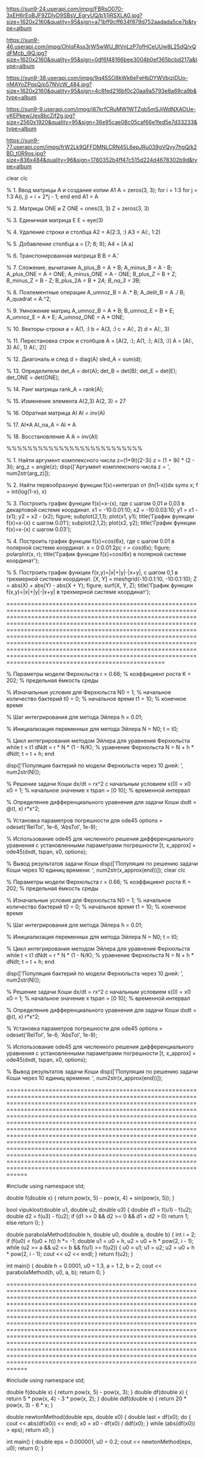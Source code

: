 https://sun9-24.userapi.com/impg/FBRsO070-3xEH6rEoBJF9ZDlyD9SBsV_EgryUQ/b1j1jRSXLA0.jpg?size=1620x2160&quality=95&sign=a71bff9cff634f879d752aadada5ce7b&type=album

https://sun9-46.userapi.com/impg/OhlqFAss3rW5wWU_8tVnLzP7ofHCeUUw8L25dQ/vQdFMcb_i9Q.jpg?size=1620x2160&quality=95&sign=0df6f48166bee3004b0ef365bcbd217a&type=album

https://sun9-38.userapi.com/impg/9q45SO8kWk6eFeHbDYWVbizjDUo-nMAYoZPqsQ/p57NVcW_484.jpg?size=1620x2160&quality=95&sign=4c8fed216bf0c20aa9a5793e8a69ca9b&type=album

https://sun9-9.userapi.com/impg/j87krfCRuMW1WTZgb5mSJjWdNXAOUe-yKEPkew/Jex8bcZjf2g.jpg?size=2560x1920&quality=95&sign=36e95cae08c05caf66e1fed5e7d33233&type=album

https://sun9-77.userapi.com/impg/frW2Lk9QFFDMNLCRN45L6epJRu039gVQyy7hgQ/k2BD_t0R9os.jpg?size=836x484&quality=96&sign=1780352b4ff47c515d224d4678302b9d&type=album

clear
clc

% 1. Ввод матрицы A и создание копии A1
A = zeros(3, 3);
for i = 1:3
  for j = 1:3
    A(i, j) = i + 2*j - 1;
  end
end
A1 = A

% 2. Матрицы ONE и Z
ONE = ones(3, 3)
Z = zeros(3, 3)

% 3. Единичная матрица E
E = eye(3)

% 4. Удаление строки и столбца
A2 = A(2:3, :)
A3 = A(:, 1:2)

% 5. Добавление столбца
a = [7; 8; 9];
A4 = [A a]

% 6. Транспонированная матрица B
B = A.'

% 7. Сложение, вычитание
A_plus_B = A + B;
A_minus_B = A - B;
A_plus_ONE = A + ONE;
A_minus_ONE = A - ONE;
B_plus_Z = B + Z;
B_minus_Z = B - Z;
B_plus_2A = B + 2*A;
B_na_3 = 3*B;

% 8. Поэлементные операции
A_umnoz_B = A .* B;
A_delit_B = A ./ B;
A_quadrat = A.^2;

% 9. Умножение матриц
A_umnoz_B = A * B;
B_umnoz_E = B * E;
A_umnoz_E = A * E;
A_umnoz_ONE = A * ONE;

% 10. Векторы-строки
a = A(1, :)
b = A(3, :)
c = A(:, 2)
d = A(:, 3)

% 11. Перестановка строк и столбцов
A = [A(2, :); A(1, :); A(3, :)]
A = [A(:, 3) A(:, 1) A(:, 2)]

% 12. Диагональ и след
d = diag(A)
sled_A = sum(d);

% 13. Определители
det_A = det(A);
det_B = det(B);
det_E = det(E);
det_ONE = det(ONE);

% 14. Ранг матрицы
rank_A = rank(A);

% 15. Изменение элемента A(2,3)
A(2, 3) = 27

% 16. Обратная матрица AI
AI = inv(A)

% 17. AI*A
AI_na_A = AI * A

% 18. Восстановление A
A = inv(AI)

%%%%%%%%%%%%%%%%%%%%%%%%%%

% 1. Найти аргумент комплексного числа z=(1+9i)(2-3i)
z = (1 + 9i) * (2 - 3i);
arg_z = angle(z);
disp(['Аргумент комплексного числа z = ', num2str(arg_z)]);

% 2. Найти первообразную функции f(x)=интеграл от (ln(1-x))dx
syms x;
f = int(log(1-x), x)

% 3. Построить график функции f(x)=x-(x), где с шагом 0,01 и 0,03 в декартовой системе координат.
x1 = -10:0.01:10;
x2 = -10:0.03:10;
y1 = x1 - (x1);
y2 = x2 - (x2);
figure;
subplot(2,1,1);
plot(x1, y1);
title('График функции f(x)=x-(x) с шагом 0.01');
subplot(2,1,2);
plot(x2, y2);
title('График функции f(x)=x-(x) с шагом 0.03');

% 4. Построить график функции f(x)=cos(6x), где с шагом 0.01 в полярной системе координат.
x = 0:0.01:2*pi;
r = cos(6*x);
figure;
polarplot(x, r);
title('График функции f(x)=cos(6x) в полярной системе координат');

% 5. Построить график функции f(x,y)=|x|+|y|-|x+y|, с шагом 0,1 в трехмерной системе координат.
[X, Y] = meshgrid(-10:0.1:10, -10:0.1:10);
Z = abs(X) + abs(Y) - abs(X + Y);
figure;
surf(X, Y, Z);
title('График функции f(x,y)=|x|+|y|-|x+y| в трехмерной системе координат');


===================================================================================================================================================================================================================================================================================================================================================================================================================================================================================================================================================

% Параметры модели Ферхюльста
r = 0.66; % коэффициент роста
K = 202; % предельная ёмкость среды

% Изначальные условия для Ферхюльста
N0 = 1; % начальное количество бактерий
t0 = 0; % начальное время
t1 = 10; % конечное время

% Шаг интегрирования для метода Эйлера
h = 0.01;

% Инициализация переменных для метода Эйлера
N = N0;
t = t0;

% Цикл интегрирования методом Эйлера для уравнения Ферхюльста
while t < t1
    dNdt = r * N * (1 - N/K); % уравнение Ферхюльста
    N = N + h * dNdt;
    t = t + h;
end

disp(['Популяция бактерий по модели Ферхюльста через 10 дней: ', num2str(N)]);

% Решение задачи Коши dx/dt = rx^2 с начальным условием x(0) = x0
x0 = 1; % начальное значение x
tspan = [0 10]; % временной интервал

% Определение дифференциального уравнения для задачи Коши
dxdt = @(t, x) r*x^2;

% Установка параметров погрешности для ode45
options = odeset('RelTol', 1e-6, 'AbsTol', 1e-9);

% Использование ode45 для численного решения дифференциального уравнения с установленными параметрами погрешности
[t, x_approx] = ode45(dxdt, tspan, x0, options);

% Вывод результатов задачи Коши
disp(['Популяция по решению задачи Коши через 10 единиц времени: ', num2str(x_approx(end))]);
clear 
clc 

% Параметры модели Ферхюльста
r = 0.66; % коэффициент роста
K = 202; % предельная ёмкость среды

% Изначальные условия для Ферхюльста
N0 = 1; % начальное количество бактерий
t0 = 0; % начальное время
t1 = 10; % конечное время

% Шаг интегрирования для метода Эйлера
h = 0.01;

% Инициализация переменных для метода Эйлера
N = N0;
t = t0;

% Цикл интегрирования методом Эйлера для уравнения Ферхюльста
while t < t1
    dNdt = r * N * (1 - N/K); % уравнение Ферхюльста
    N = N + h * dNdt;
    t = t + h;
end

disp(['Популяция бактерий по модели Ферхюльста через 10 дней: ', num2str(N)]);

% Решение задачи Коши dx/dt = rx^2 с начальным условием x(0) = x0
x0 = 1; % начальное значение x
tspan = [0 10]; % временной интервал

% Определение дифференциального уравнения для задачи Коши
dxdt = @(t, x) r*x^2;

% Установка параметров погрешности для ode45
options = odeset('RelTol', 1e-6, 'AbsTol', 1e-9);

% Использование ode45 для численного решения дифференциального уравнения с установленными параметрами погрешности
[t, x_approx] = ode45(dxdt, tspan, x0, options);

% Вывод результатов задачи Коши
disp(['Популяция по решению задачи Коши через 10 единиц времени: ', num2str(x_approx(end))]);


====================================================================================================================================================================================================================================================================================================================================================================================================================================================================================================================================================================================================================================================================================================================================

#include <iostream>
using namespace std;

double f(double x) {
    return pow(x, 5) - pow(x, 4) + sin(pow(x, 5));
}

bool vipuklost(double u1, double u2, double u3) {
    double d1 = f(u1) - f(u2);
    double d2 = f(u3) - f(u2);
    if (d1 >= 0 && d2 >= 0 && d1 + d2 > 0)
        return 1;
    else
        return 0;
}

double parabolaMethod(double h, double u0, double a, double b) {
    int  i = 2;
    if (f(u0) < f(u0 + h))
        h *= -1;
    double u1 = u0 + h, u2 = u0 +  h * pow(2, i - 1);
    while (u2 >= a && u2 <= b && f(u1) >= f(u2)) {
        u0 = u1;
        u1 = u2;
        u2 = u0 +  h * pow(2, i - 1);
        cout << u2 << endl;
    }
    return f(u2);
}

int main() {
    double h = 0.0001, u0 = 1.3, a = 1.2, b = 2;
    cout <<  parabolaMethod(h, u0, a, b); 
    return 0;
}




====================================================================================================================================================================================================================================================================================================================================================================================================================================================================================================================================================================================================================================================================================================================================


#include <iostream>
using namespace std;

double f(double x) {
    return pow(x, 5) - pow(x, 3);
}
double df(double x) {
    return 5 * pow(x, 4) - 3 * pow(x, 2);
}
double ddf(double x) {
    return 20 * pow(x, 3) - 6 * x;
}

double newtonMethod(double eps, double x0) {
    double last = df(x0);
    do {
        cout << abs(df(x0)) << endl;
        x0 = x0 - df(x0) / ddf(x0);
    } while (abs(df(x0)) > eps);
    return x0;
}

int main() {
    double eps = 0.000001, u0 = 0.2;
    cout << newtonMethod(eps, u0);
    return 0;
}
